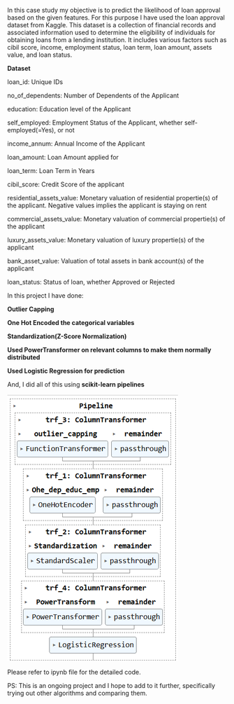 In this case study my objective is to predict the likelihood of loan approval based on the given features. For this purpose I have used the loan approval dataset from Kaggle. 
This dataset is a collection of financial records and associated information used to determine the eligibility of individuals for obtaining loans from a lending institution. 
It includes various factors such as cibil score, income, employment status, loan term, loan amount, assets value, and loan status.

**Dataset**

loan_id: Unique IDs

no_of_dependents: Number of Dependents of the Applicant

education: Education level of the Applicant

self_employed: Employment Status of the Applicant, whether self-employed(=Yes), or not

income_annum: Annual Income of the Applicant

loan_amount: Loan Amount applied for

loan_term: Loan Term in Years

cibil_score: Credit Score of the applicant

residential_assets_value: Monetary valuation of residential propertie(s) of the applicant. Negative values implies the applicant is staying on rent

commercial_assets_value: Monetary valuation of commercial propertie(s) of the applicant

luxury_assets_value: Monetary valuation of luxury propertie(s) of the applicant

bank_asset_value: Valuation of total assets in bank account(s) of the applicant

loan_status: Status of loan, whether Approved or Rejected

In this project I have done:

**Outlier Capping**

**One Hot Encoded the categorical variables**

**Standardization(Z-Score Normalization)**

**Used PowerTransformer on relevant columns to make them normally distributed**

**Used Logistic Regression for prediction**

And, I did all of this using **scikit-learn pipelines**

![Logistic Regression Pipeline](https://github.com/UMajumder/Loan_Approval_Prediction/blob/main/Pipeline_Logistic.png)

Please refer to ipynb file for the detailed code. 

PS: This is an ongoing project and I hope to add to it further, specifically trying out other algorithms and comparing them.
